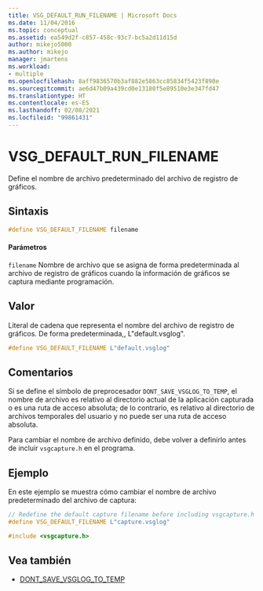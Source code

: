 ```yaml
---
title: VSG_DEFAULT_RUN_FILENAME | Microsoft Docs
ms.date: 11/04/2016
ms.topic: conceptual
ms.assetid: ea549d2f-c857-458c-93c7-bc5a2d11d15d
author: mikejo5000
ms.author: mikejo
manager: jmartens
ms.workload:
- multiple
ms.openlocfilehash: 8aff9836570b3af882e5863cc85834f5423f890e
ms.sourcegitcommit: ae6d47b09a439cd0e13180f5e89510e3e347fd47
ms.translationtype: HT
ms.contentlocale: es-ES
ms.lasthandoff: 02/08/2021
ms.locfileid: "99861431"
---
```

# <a name="vsg_default_run_filename"></a>VSG_DEFAULT_RUN_FILENAME
Define el nombre de archivo predeterminado del archivo de registro de gráficos.

## <a name="syntax"></a>Sintaxis

```C++
#define VSG_DEFAULT_FILENAME filename
```

#### <a name="parameters"></a>Parámetros
 `filename` Nombre de archivo que se asigna de forma predeterminada al archivo de registro de gráficos cuando la información de gráficos se captura mediante programación.

## <a name="value"></a>Valor
 Literal de cadena que representa el nombre del archivo de registro de gráficos. De forma predeterminada,, L"default.vsglog".

```C++
#define VSG_DEFAULT_FILENAME L"default.vsglog"
```

## <a name="remarks"></a>Comentarios
 Si se define el símbolo de preprocesador `DONT_SAVE_VSGLOG_TO_TEMP`, el nombre de archivo es relativo al directorio actual de la aplicación capturada o es una ruta de acceso absoluta; de lo contrario, es relativo al directorio de archivos temporales del usuario y no puede ser una ruta de acceso absoluta.

 Para cambiar el nombre de archivo definido, debe volver a definirlo antes de incluir `vsgcapture.h` en el programa.

## <a name="example"></a>Ejemplo
 En este ejemplo se muestra cómo cambiar el nombre de archivo predeterminado del archivo de captura:

```C++
// Redefine the default capture filename before including vsgcapture.h
#define VSG_DEFAULT_FILENAME L"capture.vsglog"

#include <vsgcapture.h>
```

## <a name="see-also"></a>Vea también
- [DONT_SAVE_VSGLOG_TO_TEMP](dont-save-vsglog-to-temp.md)